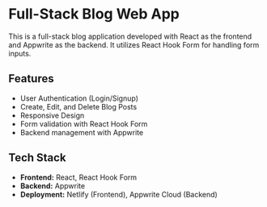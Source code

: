 # Full-Stack Blog Web App

This is a full-stack blog application developed with React as the frontend and Appwrite as the backend. It utilizes React Hook Form for handling form inputs.

## Features

- User Authentication (Login/Signup)
- Create, Edit, and Delete Blog Posts
- Responsive Design
- Form validation with React Hook Form
- Backend management with Appwrite

## Tech Stack

- **Frontend:** React, React Hook Form
- **Backend:** Appwrite
- **Deployment:** Netlify (Frontend), Appwrite Cloud (Backend)
